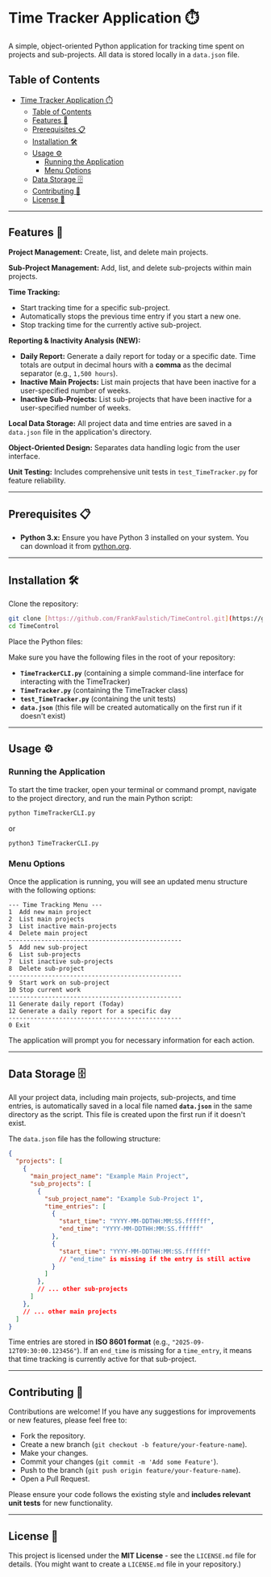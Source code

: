 # Time Tracker Application ⏱️

A simple, object-oriented Python application for tracking time spent on projects and sub-projects. All data is stored locally in a `data.json` file.

## Table of Contents

- [Time Tracker Application ⏱️](#time-tracker-application-️)
  - [Table of Contents](#table-of-contents)
  - [Features 🚀](#features-)
  - [Prerequisites 📋](#prerequisites-)
  - [Installation 🛠️](#installation-️)
  - [Usage ⚙️](#usage-️)
    - [Running the Application](#running-the-application)
    - [Menu Options](#menu-options)
  - [Data Storage 🗄️](#data-storage-️)
  - [Contributing 🤝](#contributing-)
  - [License 📜](#license-)

---

## Features 🚀

**Project Management:** Create, list, and delete main projects.

**Sub-Project Management:** Add, list, and delete sub-projects within main projects.

**Time Tracking:**

- Start tracking time for a specific sub-project.
- Automatically stops the previous time entry if you start a new one.
- Stop tracking time for the currently active sub-project.

**Reporting & Inactivity Analysis (NEW):**

- **Daily Report:** Generate a daily report for today or a specific date. Time totals are output in decimal hours with a **comma** as the decimal separator (e.g., `1,500 hours`).
- **Inactive Main Projects:** List main projects that have been inactive for a user-specified number of weeks.
- **Inactive Sub-Projects:** List sub-projects that have been inactive for a user-specified number of weeks.

**Local Data Storage:** All project data and time entries are saved in a `data.json` file in the application's directory.

**Object-Oriented Design:** Separates data handling logic from the user interface.

**Unit Testing:** Includes comprehensive unit tests in `test_TimeTracker.py` for feature reliability.

---

## Prerequisites 📋

- **Python 3.x:** Ensure you have Python 3 installed on your system. You can download it from [python.org](https://www.python.org/).

---

## Installation 🛠️

Clone the repository:

```bash
git clone [https://github.com/FrankFaulstich/TimeControl.git](https://github.com/FrankFaulstich/TimeControl.git)
cd TimeControl
````

Place the Python files:

Make sure you have the following files in the root of your repository:

- **`TimeTrackerCLI.py`** (containing a simple command-line interface for interacting with the TimeTracker)
- **`TimeTracker.py`** (containing the TimeTracker class)
- **`test_TimeTracker.py`** (containing the unit tests)
- **`data.json`** (this file will be created automatically on the first run if it doesn't exist)

---

## Usage ⚙️

### Running the Application

To start the time tracker, open your terminal or command prompt, navigate to the project directory, and run the main Python script:

```bash
python TimeTrackerCLI.py
```

or

```bash
python3 TimeTrackerCLI.py
```

### Menu Options

Once the application is running, you will see an updated menu structure with the following options:

```
--- Time Tracking Menu ---
1  Add new main project
2  List main projects
3  List inactive main-projects
4  Delete main project
------------------------------------------------
5  Add new sub-project
6  List sub-projects
7  List inactive sub-projects
8  Delete sub-project
------------------------------------------------
9  Start work on sub-project
10 Stop current work
------------------------------------------------
11 Generate daily report (Today)
12 Generate a daily report for a specific day
------------------------------------------------
0 Exit
```

The application will prompt you for necessary information for each action.

---

## Data Storage 🗄️

All your project data, including main projects, sub-projects, and time entries, is automatically saved in a local file named **`data.json`** in the same directory as the script. This file is created upon the first run if it doesn't exist.

The `data.json` file has the following structure:

```json
{
  "projects": [
    {
      "main_project_name": "Example Main Project",
      "sub_projects": [
        {
          "sub_project_name": "Example Sub-Project 1",
          "time_entries": [
            {
              "start_time": "YYYY-MM-DDTHH:MM:SS.ffffff",
              "end_time": "YYYY-MM-DDTHH:MM:SS.ffffff"
            },
            {
              "start_time": "YYYY-MM-DDTHH:MM:SS.ffffff"
              // "end_time" is missing if the entry is still active
            }
          ]
        },
        // ... other sub-projects
      ]
    },
    // ... other main projects
  ]
}
```

Time entries are stored in **ISO 8601 format** (e.g., `"2025-09-12T09:30:00.123456"`). If an `end_time` is missing for a `time_entry`, it means that time tracking is currently active for that sub-project.

---

## Contributing 🤝

Contributions are welcome\! If you have any suggestions for improvements or new features, please feel free to:

- Fork the repository.
- Create a new branch (`git checkout -b feature/your-feature-name`).
- Make your changes.
- Commit your changes (`git commit -m 'Add some Feature'`).
- Push to the branch (`git push origin feature/your-feature-name`).
- Open a Pull Request.

Please ensure your code follows the existing style and **includes relevant unit tests** for new functionality.

---

## License 📜

This project is licensed under the **MIT License** - see the `LICENSE.md` file for details. (You might want to create a `LICENSE.md` file in your repository.)
